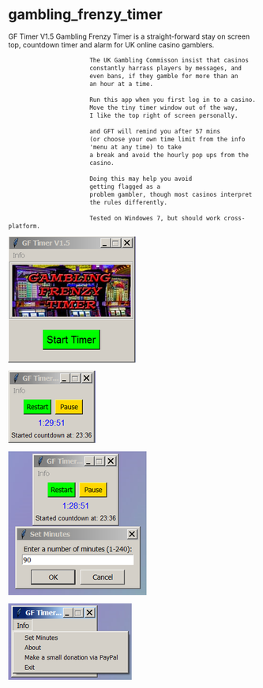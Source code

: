 # gambling_frenzy_timer

GF Timer V1.5
                           Gambling Frenzy Timer is a straight-forward
                           stay on screen top, countdown timer and alarm for UK
                           online casino gamblers.
                           
                           The UK Gambling Commisson insist that casinos
                           constantly harrass players by messages, and
                           even bans, if they gamble for more than an
                           an hour at a time.
                           
                           Run this app when you first log in to a casino.
                           Move the tiny timer window out of the way,
                           I like the top right of screen personally.
                           
                           and GFT will remind you after 57 mins 
                           (or choose your own time limit from the info
                           'menu at any time) to take
                           a break and avoid the hourly pop ups from the
                           casino.
                           
                           Doing this may help you avoid
                           getting flagged as a
                           problem gambler, though most casinos interpret
                           the rules differently.
                           
                           Tested on Windowes 7, but should work cross-platform.


![Alt Text](https://github.com/Steve-Shambles/gambling_frenzy_timer/blob/main/gft_screenshot1.png)

![Alt Text](https://github.com/Steve-Shambles/gambling_frenzy_timer/blob/main/gft_screenshot2.png)

![Alt Text](https://github.com/Steve-Shambles/gambling_frenzy_timer/blob/main/gft_screenshot3.png)

![Alt Text](https://github.com/Steve-Shambles/gambling_frenzy_timer/blob/main/gft_screenshot4.png)

